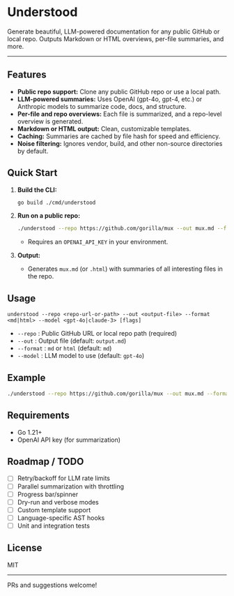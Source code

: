# Understood

Generate beautiful, LLM-powered documentation for any public GitHub or local repo. Outputs Markdown or HTML overviews, per-file summaries, and more.

---

## Features
- **Public repo support:** Clone any public GitHub repo or use a local path.
- **LLM-powered summaries:** Uses OpenAI (gpt-4o, gpt-4, etc.) or Anthropic models to summarize code, docs, and structure.
- **Per-file and repo overviews:** Each file is summarized, and a repo-level overview is generated.
- **Markdown or HTML output:** Clean, customizable templates.
- **Caching:** Summaries are cached by file hash for speed and efficiency.
- **Noise filtering:** Ignores vendor, build, and other non-source directories by default.

## Quick Start

1. **Build the CLI:**
   ```sh
   go build ./cmd/understood
   ```

2. **Run on a public repo:**
   ```sh
   ./understood --repo https://github.com/gorilla/mux --out mux.md --format md --model gpt-4o
   ```
   - Requires an `OPENAI_API_KEY` in your environment.

3. **Output:**
   - Generates `mux.md` (or `.html`) with summaries of all interesting files in the repo.

## Usage

```
understood --repo <repo-url-or-path> --out <output-file> --format <md|html> --model <gpt-4o|claude-3> [flags]
```

- `--repo`   : Public GitHub URL or local repo path (required)
- `--out`    : Output file (default: `output.md`)
- `--format` : `md` or `html` (default: `md`)
- `--model`  : LLM model to use (default: `gpt-4o`)

## Example

```sh
./understood --repo https://github.com/gorilla/mux --out mux.md --format md --model gpt-4o
```

## Requirements
- Go 1.21+
- OpenAI API key (for summarization)

## Roadmap / TODO
- [ ] Retry/backoff for LLM rate limits
- [ ] Parallel summarization with throttling
- [ ] Progress bar/spinner
- [ ] Dry-run and verbose modes
- [ ] Custom template support
- [ ] Language-specific AST hooks
- [ ] Unit and integration tests

## License
MIT

---

PRs and suggestions welcome!

